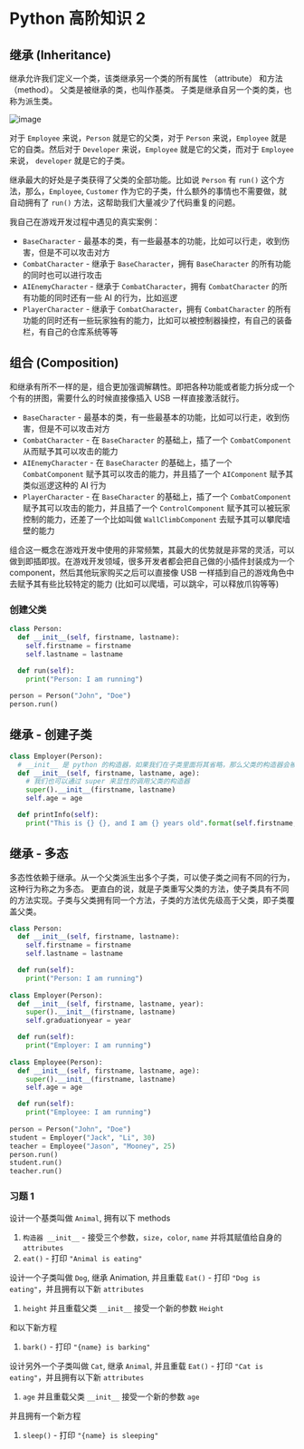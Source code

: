 # Python 高阶知识 2

## 继承 (Inheritance)
继承允许我们定义一个类，该类继承另一个类的所有属性 （attribute） 和方法 （method）。 父类是被继承的类，也叫作基类。 子类是继承自另一个类的类，也称为派生类。

![image](https://user-images.githubusercontent.com/70382342/216195958-1227ae1e-9d77-493b-b033-cfdab815c728.png)

对于 ```Employee``` 来说，```Person``` 就是它的父类，对于 ```Person``` 来说，```Employee``` 就是它的自类。然后对于 ```Developer``` 来说，```Employee``` 就是它的父类，而对于 ```Employee``` 来说， ```developer``` 就是它的子类。

继承最大的好处是子类获得了父类的全部功能。比如说 ```Person``` 有 ```run()``` 这个方法，那么，```Employee```, ```Customer``` 作为它的子类，什么额外的事情也不需要做，就自动拥有了 ```run()``` 方法，这帮助我们大量减少了代码重复的问题。

我自己在游戏开发过程中遇见的真实案例：
- ```BaseCharacter``` - 最基本的类，有一些最基本的功能，比如可以行走，收到伤害，但是不可以攻击对方
- ```CombatCharacter``` - 继承于 ```BaseCharacter```，拥有 ```BaseCharacter``` 的所有功能的同时也可以进行攻击
- ```AIEnemyCharacter``` - 继承于 ```CombatCharacter```，拥有 ```CombatCharacter``` 的所有功能的同时还有一些 AI 的行为，比如巡逻
- ```PlayerCharacter``` - 继承于 ```CombatCharacter```，拥有 ```CombatCharacter``` 的所有功能的同时还有一些玩家独有的能力，比如可以被控制器操控，有自己的装备栏，有自己的仓库系统等等

## 组合 (Composition)
和继承有所不一样的是，组合更加强调解耦性。即把各种功能或者能力拆分成一个个有的拼图，需要什么的时候直接像插入 USB 一样直接激活就行。
- ```BaseCharacter``` - 最基本的类，有一些最基本的功能，比如可以行走，收到伤害，但是不可以攻击对方
- ```CombatCharacter``` - 在 ```BaseCharacter``` 的基础上，插了一个 ```CombatComponent``` 从而赋予其可以攻击的能力
- ```AIEnemyCharacter``` - 在 ```BaseCharacter``` 的基础上，插了一个 ```CombatComponent``` 赋予其可以攻击的能力，并且插了一个 ```AIComponent``` 赋予其类似巡逻这种的 AI 行为
- ```PlayerCharacter``` - 在 ```BaseCharacter``` 的基础上，插了一个 ```CombatComponent``` 赋予其可以攻击的能力，并且插了一个 ```ControlComponent``` 赋予其可以被玩家控制的能力，还差了一个比如叫做 ```WallClimbComponent``` 去赋予其可以攀爬墙壁的能力

组合这一概念在游戏开发中使用的非常频繁，其最大的优势就是非常的灵活，可以做到即插即拔。在游戏开发领域，很多开发者都会把自己做的小插件封装成为一个 component，然后其他玩家购买之后可以直接像 USB 一样插到自己的游戏角色中去赋予其有些比较特定的能力 (比如可以爬墙，可以跳伞，可以释放爪钩等等)


### 创建父类
```python
class Person:
  def __init__(self, firstname, lastname):
    self.firstname = firstname
    self.lastname = lastname
    
  def run(self):
    print("Person: I am running")

person = Person("John", "Doe")
person.run()
```


## 继承 - 创建子类
```python
class Employer(Person):
  # __init__ 是 python 的构造器，如果我们在子类里面将其省略，那么父类的构造器会被自动调用。如果我们没有省略，那么新加的构造器会将父类的构造器进行重载
  def __init__(self, firstname, lastname, age):
    # 我们也可以通过 super 来显性的调用父类的构造器
    super().__init__(firstname, lastname)
    self.age = age

  def printInfo(self):
    print("This is {} {}, and I am {} years old".format(self.firstname, self.lastname, self.age))
```


## 继承 - 多态
多态性依赖于继承。从一个父类派生出多个子类，可以使子类之间有不同的行为，这种行为称之为多态。
更直白的说，就是子类重写父类的方法，使子类具有不同的方法实现。子类与父类拥有同一个方法，子类的方法优先级高于父类，即子类覆盖父类。
```python
class Person:
  def __init__(self, firstname, lastname):
    self.firstname = firstname
    self.lastname = lastname

  def run(self):
    print("Person: I am running")
    
class Employer(Person):
  def __init__(self, firstname, lastname, year):
    super().__init__(firstname, lastname)
    self.graduationyear = year

  def run(self):
    print("Employer: I am running")
    
class Employee(Person):
  def __init__(self, firstname, lastname, age):
    super().__init__(firstname, lastname)
    self.age = age

  def run(self):
    print("Employee: I am running")
     
person = Person("John", "Doe")
student = Employer("Jack", "Li", 30)
teacher = Employee("Jason", "Mooney", 25)
person.run()
student.run()
teacher.run()
```

### 习题 1
设计一个基类叫做 ```Animal```, 拥有以下 methods
1. ```构造器 __init__``` - 接受三个参数，```size```，```color```, ```name``` 并将其赋值给自身的 ```attributes```
2. ```eat()``` - 打印 ```"Animal is eating"```

设计一个子类叫做 ```Dog```, 继承 Animation, 并且重载 ```Eat()``` - 打印 ```"Dog is eating"```，并且拥有以下新 ```attributes```
1. ```height``` 并且重载父类 ```__init__``` 接受一个新的参数 ```Height```

和以下新方程
1. ```bark()``` - 打印 ```"{name} is barking"```

设计另外一个子类叫做 ```Cat```, 继承 ```Animal```, 并且重载 ```Eat()``` - 打印 ```"Cat is eating"```，并且拥有以下新 ```attributes```
1. ```age``` 并且重载父类 ```__init__``` 接受一个新的参数 ```age```

并且拥有一个新方程
1. ```sleep()``` - 打印 ```"{name} is sleeping"```



